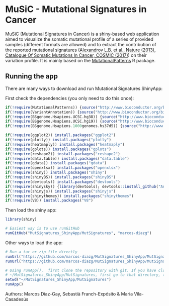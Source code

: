# MuSiC - Mutational Signatures in Cancer

MuSiC (Mutational Signatures in Cancer) is a shiny-based web application aimed to visualize the somatic mutational profile of a series of provided samples (different formats are allowed) and to extract the contribution of the reported mutational signatures ([Alexandrov L.B. et al., Nature (2013)](http://dx.doi.org/10.1038/nature12477), [Catalogue Of Somatic Mutations In Cancer, COSMIC (2017)](http://cancer.sanger.ac.uk/cosmic/signatures)) on their variation profile. It is mainly based on the [MutationalPatterns](https://doi.org/10.1101/071761) R package.


## Running the app

There are many ways to download and run Mutational Signatures ShinyApp:

First check the dependencies (you only need to do this once):

```R
if(!require(MutationalPatterns)) {source("http://www.bioconductor.org/biocLite.R");biocLite("MutationalPatterns")}
if(!require(VariantAnnotation)) {source("http://www.bioconductor.org/biocLite.R");biocLite("VariantAnnotation")}
if(!require(BSgenome.Hsapiens.UCSC.hg38)) {source("http://www.bioconductor.org/biocLite.R");biocLite("BSgenome.Hsapiens.UCSC.hg38")}
if(!require(BSgenome.Hsapiens.UCSC.hg19)) {source("http://www.bioconductor.org/biocLite.R");biocLite("BSgenome.Hsapiens.UCSC.hg19")}
if(!require(BSgenome.Hsapiens.1000genomes.hs37d5)) {source("http://www.bioconductor.org/biocLite.R");biocLite("BSgenome.Hsapiens.1000genomes.hs37d5")}

if(!require(ggplot2)) install.packages("ggplot2")
if(!require(plotly)) install.packages("plotly")
if(!require(heatmaply)) install.packages("heatmaply")
if(!require(gplots)) install.packages("gplots")
if(!require(reshape2)) install.packages("reshape2")
if(!require(data.table)) install.packages("data.table")
if(!require(gdata)) install.packages("gdata")
if(!require(openxlsx)) install.packages("openxlsx")
if(!require(shiny)) install.packages("shiny")
if(!require(shinyBS)) install.packages("shinyBS")
if(!require(devtools)) install.packages("devtools")
if(!require(shinysky)) {library(devtools); devtools::install_github("AnalytixWare/ShinySky")}
if(!require(shinyjs)) install.packages("shinyjs")
if(!require(shinythemes)) install.packages("shinythemes")
if(!require(V8)) install.packages("V8")
```

Then load the shiny app:

```R
library(shiny)

# Easiest way is to use runGitHub
runGitHub("MutSignatures_ShinyApp/MutSignatures", "marcos-diazg")
```

Other ways to load the app:

```R
# Run a tar or zip file directly
runUrl("https://github.com/marcos-diazg/MutSignatures_ShinyApp/MutSignatures/archive/master.tar.gz")
runUrl("https://github.com/marcos-diazg/MutSignatures_ShinyApp/MutSignatures/archive/master.zip")

# Using runApp(),  first clone the repository with git. If you have cloned it into
# ~/MutSignatures_ShinyApp/MutSignatures, first go to that directory, then use runApp().
setwd("~/MutSignatures_ShinyApp/MutSignatures")
runApp()
```

Authors: Marcos Díaz-Gay, Sebastià Franch-Expósito & Maria Vila-Casadesús


